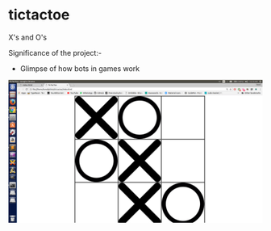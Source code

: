 # tictactoe

X's and O's

Significance of the project:- 
- Glimpse of how bots in games work

![ss1](https://raw.githubusercontent.com/kunal-mohta/tictactoe/master/screenshots/ss1.png)
